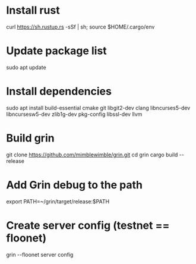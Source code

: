 # Install rust
curl https://sh.rustup.rs -sSf | sh; source $HOME/.cargo/env

# Update package list
sudo apt update

# Install dependencies
sudo apt install build-essential cmake git libgit2-dev clang libncurses5-dev libncursesw5-dev zlib1g-dev pkg-config libssl-dev llvm

# Build grin
git clone https://github.com/mimblewimble/grin.git
cd grin
cargo build --release

# Add Grin debug to the path
export PATH=~/grin/target/release:$PATH

# Create server config (testnet == floonet)
grin --floonet server config
